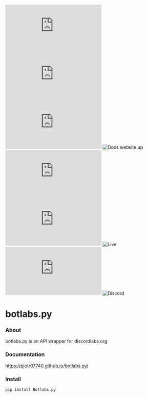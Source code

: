 ![Version](https://img.shields.io/pypi/v/Botlabs.py) ![Requirements](https://img.shields.io/pypi/pyversions/Botlabs.py) ![Has wheel](https://img.shields.io/pypi/wheel/Botlabs.py) ![Docs website up](https://img.shields.io/website?down_color=red&down_message=Docs%20down&up_color=blue&up_message=Docs%20up&url=https%3A%2F%2Fpjotr07740.github.io%2Fbotlabs.py%2F) ![Contributors](https://img.shields.io/github/contributors/pjotr07740/botlabs.py) ![Last commit](https://img.shields.io/github/last-commit/pjotr07740/Botlabs.py) ![Live](https://img.shields.io/twitch/status/pjotr0707) ![Stable](https://img.shields.io/pypi/status/Botlabs.py) ![Discord](https://img.shields.io/discord/715558840959238154)

# botlabs.py
### About
botlabs.py is an API wrapper for discordlabs.org.

### Documentation
https://pjotr07740.github.io/botlabs.py/

### Install
```
pip install Botlabs.py
```

